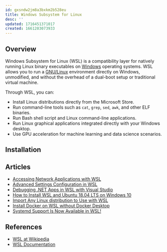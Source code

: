 ```yaml
---
id: gxsndw2jm8a3bxkm2b528eu
title: Windows Subsystem for Linux
desc: ''
updated: 1716451371017
created: 1661203073933
---
```


## Overview

Windows Subsystem for Linux (WSL) is a compatibility layer for natively running Linux binary executables on [Windows](./os.windows.md) operating systems.
WSL allows you to run a [GNU/Linux](./os.linux.md) environment directly on Windows, unmodified, and without the overhead of a dual-boot setup
or traditional virtual machine.

Through WSL, you can:

- Install Linux distributions directly from the Microsoft Store.
- Run command-line tools such as `cat`, `grep`, `sed`, `awk`, and other ELF binaries.
- Run Bash shell script and Linux command-line applications.
- Run Linux graphical applications integrated directly with your Windows desktop.
- Use GPU acceleration for machine learning and data science scenarios.

## Installation

## Articles

- [Accessing Network Applications with WSL](https://learn.microsoft.com/en-us/windows/wsl/networking)
- [Advanced Settings Configuration in WSL](https://learn.microsoft.com/en-us/windows/wsl/wsl-config)
- [Debugging .NET Apps in WSL with Visual Studio](https://learn.microsoft.com/en-us/visualstudio/debugger/debug-dotnet-core-in-wsl-2)
- [How to Install WSL and Ubuntu 18.04 LTS on Windows 10](https://www.public-health.uiowa.edu/it/support/kb48549/)
- [Import Any Linux distribution to Use with WSL](https://learn.microsoft.com/en-us/windows/wsl/use-custom-distro)
- [Install Docker on WSL without Docker Desktop](https://dev.to/bowmanjd/install-docker-on-windows-wsl-without-docker-desktop-34m9)
- [Systemd Support Is Now Available in WSL!](https://devblogs.microsoft.com/commandline/systemd-support-is-now-available-in-wsl/)

## References

- [WSL at Wikipedia](https://en.wikipedia.org/wiki/Windows_Subsystem_for_Linux)
- [WSL Documentation](https://learn.microsoft.com/en-us/windows/wsl/)
